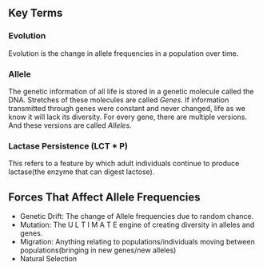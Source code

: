 ## Key Terms

### Evolution
Evolution is the change in allele frequencies in a population over time.

### Allele
The genetic information of all life is stored in a genetic molecule called the DNA. Stretches of these molecules are called *Genes*. If information transmitted through genes were constant and never changed, life as we know it will lack its diversity. For every gene, there are multiple versions. And these versions are called *Alleles*.

### Lactase Persistence (LCT * P)
This refers to   a feature by which adult individuals continue to produce lactase(the enzyme that can digest lactose).

## Forces That Affect Allele Frequencies
* Genetic Drift: The change of Allele frequencies due to random chance.
* Mutation: The  U L T I M A T E  engine of creating diversity in alleles and genes.
* Migration: Anything relating to populations/individuals moving between populations(bringing in new genes/new alleles)
* Natural Selection

